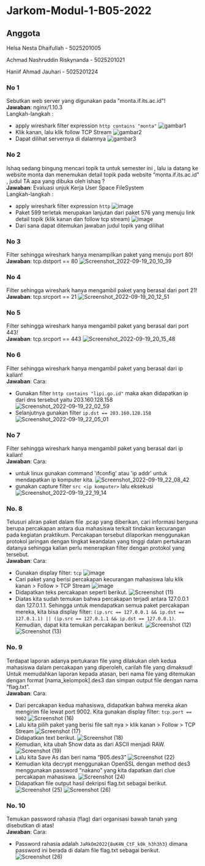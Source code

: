 # Jarkom-Modul-1-B05-2022

## Anggota 
<p>Helsa Nesta Dhaifullah - 5025201005</p>
<p>Achmad Nashruddin Riskynanda  - 5025201021</p>
<p>Haniif Ahmad Jauhari - 5025201224</p>

### No 1
Sebutkan web server yang digunakan pada "monta.if.its.ac.id"! </br>
**Jawaban**: nginx/1.10.3 </br>
Langkah-langkah :
- apply wireshark filter expression `http contains "monta"`
![gambar1](https://user-images.githubusercontent.com/70515589/191040421-450e0761-91e9-45a2-93b1-a82c0610eb1f.png)
- Klik kanan, lalu klik follow TCP Stream
![gambar2](https://user-images.githubusercontent.com/70515589/191040603-b8d0173c-3e45-4ca0-b7fc-8e51c214e680.png)
- Dapat dilihat servernya di dalamnya
![gambar3](https://user-images.githubusercontent.com/70515589/191040610-e1233765-31d7-4167-b095-8f7ead5d58e7.png)

### No 2
Ishaq sedang bingung mencari topik ta untuk semester ini , lalu ia datang ke website monta dan menemukan detail topik pada website “monta.if.its.ac.id” , judul TA apa yang dibuka oleh ishaq ? </br>
**Jawaban**: Evaluasi unjuk Kerja User Space FileSystem </br>
Langkah-langkah :
- apply wireshark filter expression `http`
![image](https://user-images.githubusercontent.com/70515589/191042533-b796d7b2-0804-4c79-91c0-60953156f304.png)
- Paket 599 terletak merupakan lanjutan dari paket 576 yang menuju link detail topik (klik kanan dan follow tcp stream)
![image](https://user-images.githubusercontent.com/70515589/191043039-7fd89d2f-451a-4107-9a75-232e6e4a9e9b.png)
-  Dari sana dapat ditemukan jawaban judul topik yang dilihat

### No 3
Filter sehingga wireshark hanya menampilkan paket yang menuju port 80!</br>
**Jawaban**: tcp.dstport == 80
![Screenshot_2022-09-19_20_10_39](https://user-images.githubusercontent.com/91010605/191045857-47788df2-27c9-41ae-b4fd-a4ecf223ec66.png)
### No 4
Filter sehingga wireshark hanya mengambil paket yang berasal dari port 21!</br>
**Jawaban**: tcp.srcport == 21
![Screenshot_2022-09-19_20_12_51](https://user-images.githubusercontent.com/91010605/191047001-accbdc45-4529-4475-85d9-0927d3d5e8b8.png)
### No 5
Filter sehingga wireshark hanya mengambil paket yang berasal dari port 443!</br>
**Jawaban**: tcp.srcport == 443
![Screenshot_2022-09-19_20_15_48](https://user-images.githubusercontent.com/91010605/191048767-d4a57e90-46c1-4662-b795-69667437597c.png)
### No 6
Filter sehingga wireshark hanya mengambil paket yang berasal dari ip kalian!</br>
**Jawaban**: Cara:
- Gunakan filter `http contains "lipi.go.id"` maka akan didapatkan ip dari dns tersebut yaitu 203.160.128.158
![Screenshot_2022-09-19_22_02_59](https://user-images.githubusercontent.com/91010605/191049310-059736a7-81e2-4c3f-8322-a0ab52ebd547.png)
- Selanjutnya gunakan filter `ip.dst == 203.160.128.158`
![Screenshot_2022-09-19_22_05_01](https://user-images.githubusercontent.com/91010605/191049664-2fbb07bc-b2d8-4973-aa1f-291987968912.png)
### No 7
Filter sehingga wireshark hanya mengambil paket yang berasal dari ip kalian!</br>
**Jawaban**: Cara:
- untuk linux gunakan command 'ifconfig' atau 'ip addr' untuk mendapatkan ip komputer kita.
![Screenshot_2022-09-19_22_08_42](https://user-images.githubusercontent.com/91010605/191050519-fb9990ab-e03b-4f21-8c9c-b8b6a7bbc90c.png)
- gunakan capture filter `src <ip komputer>` lalu eksekusi
![Screenshot_2022-09-19_22_19_14](https://user-images.githubusercontent.com/91010605/191052887-b1ba1faa-5c85-4f75-9204-017ff35b87ff.png)

### No. 8
Telusuri aliran paket dalam file .pcap yang diberikan, cari informasi berguna berupa percakapan antara dua mahasiswa terkait tindakan kecurangan pada kegiatan praktikum. Percakapan tersebut dilaporkan menggunakan protokol jaringan dengan tingkat keandalan yang tinggi dalam pertukaran datanya sehingga kalian perlu menerapkan filter dengan protokol yang tersebut.<br>
**Jawaban**: Cara:
- Gunakan display filter: `tcp`
![image](https://user-images.githubusercontent.com/100585249/191056255-1ada60d6-bdf0-471c-a287-4e1bd848c3f3.png)
- Cari paket yang berisi percakapan kecurangan mahasiswa lalu klik kanan > Follow > TCP Stream
![image](https://user-images.githubusercontent.com/100585249/191056792-d4396ced-ee30-46d3-9b9f-0c15ff63c4c2.png)
- Didapatkan teks percakapan seperti berikut.
![Screenshot (11)](https://user-images.githubusercontent.com/100585249/191056925-3e6cba8e-3988-49f0-ad54-59941f0e0f0f.png)
- Diatas kita sudah temukan bahwa percakapan terjadi antara 127.0.0.1 dan 127.0.1.1. Sehingga untuk mendapatkan semua paket percakapan mereka, kita bisa display filter: `(ip.src == 127.0.0.1 && ip.dst == 127.0.1.1) || (ip.src == 127.0.1.1 && ip.dst == 127.0.0.1)`. Kemudian, dapat kita temukan percakapan berikut.
![Screenshot (12)](https://user-images.githubusercontent.com/100585249/191057177-86454ea1-f804-4c25-ab4d-d3c61f1f201f.png)
![Screenshot (13)](https://user-images.githubusercontent.com/100585249/191057195-8b1b9190-0055-4d67-8164-1e3733a6daf1.png)

### No. 9
Terdapat laporan adanya pertukaran file yang dilakukan oleh kedua mahasiswa dalam percakapan yang diperoleh, carilah file yang dimaksud! Untuk memudahkan laporan kepada atasan, beri nama file yang ditemukan dengan format [nama_kelompok].des3 dan simpan output file dengan nama “flag.txt”.</br>
**Jawaban**: Cara:
- Dari percakapan kedua mahasiswa, didapatkan bahwa mereka akan mengirim file lewat port 9002. Kita gunakan display filter:
`tcp.port == 9002`
![Screenshot (16)](https://user-images.githubusercontent.com/100585249/191057508-8e9dd31f-c13c-45b7-8f6d-dd455bd85bf1.png)
- Lalu kita pilih paket yang berisi file salt nya > klik kanan > Follow > TCP Stream
![Screenshot (17)](https://user-images.githubusercontent.com/100585249/191057686-d22b0811-ba52-4edf-b57c-403a2c5a0dc7.png)
- Didapatkan text berikut.
![Screenshot (18)](https://user-images.githubusercontent.com/100585249/191057729-63760c11-b7e6-4f64-8b33-17f0ea2c8231.png)
- Kemudian, kita ubah Show data as dari ASCII menjadi RAW.
![Screenshot (19)](https://user-images.githubusercontent.com/100585249/191057758-aae4ced4-6893-499c-88e3-094e273620bc.png)
- Lalu kita Save As dan beri nama “B05.des3”
![Screenshot (22)](https://user-images.githubusercontent.com/100585249/191057895-186c8794-5318-4ca6-9e78-9c15939b5ebf.png)
- Kemudian kita decrypt menggunakan OpenSSL dengan method des3 menggunakan password “nakano” yang kita dapatkan dari clue percakapan mahasiswa.
![Screenshot (24)](https://user-images.githubusercontent.com/100585249/191057910-8233ee3a-7f2e-4ee6-a7c7-8182cc30e2ca.png)
- Didapatkan file output hasil dekripsi flag.txt sebagai berikut.
![Screenshot (25)](https://user-images.githubusercontent.com/100585249/191057970-898ee3c1-5222-4736-9155-b870854e3366.png)
![Screenshot (26)](https://user-images.githubusercontent.com/100585249/191057992-eec5418e-6b0a-407f-956b-dfd9cbaffcf0.png)

### No. 10
Temukan password rahasia (flag) dari organisasi bawah tanah yang disebutkan di atas!</br>
**Jawaban**: Cara:
- Password rahasia adalah `JaRkOm2022{8uK4N_CtF_k0k_h3h3h3}` dimana password ini berada di dalam file flag.txt sebagai berikut.
![Screenshot (26)](https://user-images.githubusercontent.com/100585249/191058247-25b8465f-0039-40bb-b9af-335135162de4.png)
